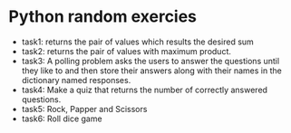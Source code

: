# Python random exercies
* task1: returns the pair of values which results the desired sum
* task2: returns the pair of values with maximum product.
* task3: A polling problem asks the users to answer the questions until they like to and then store their answers along with their names in the dictionary named responses.
* task4: Make a quiz that returns the number of correctly answered questions.
* task5: Rock, Papper and Scissors
* task6: Roll dice game
